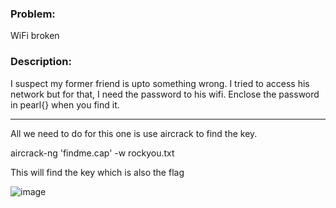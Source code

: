 ### Problem:
WiFi broken

### Description: 
I suspect my former friend is upto something wrong. I tried to access his network but for that, I need the password to his wifi. Enclose the password in pearl{} when you find it.

---------------------------------------------------------------------------------------

All we need to do for this one is use aircrack to find the key.

aircrack-ng 'findme.cap' -w rockyou.txt

This will find the key which is also the flag

![image](https://github.com/alexsandusf/CTFWriteups/assets/162010016/91be4039-e55c-4584-9e84-07ef56127fee)


